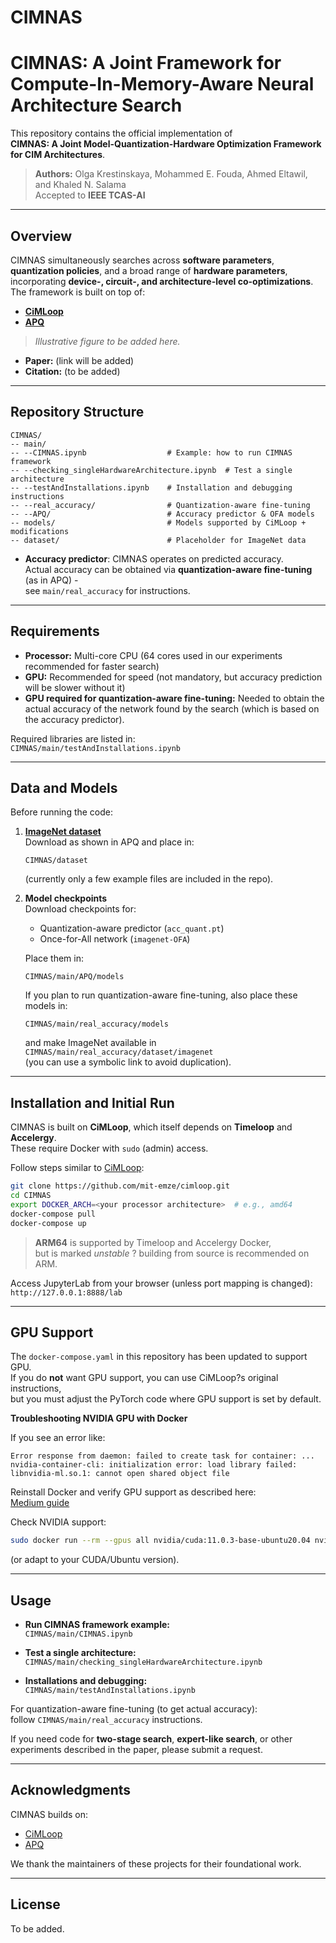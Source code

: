 # CIMNAS
# CIMNAS: A Joint Framework for Compute-In-Memory-Aware Neural Architecture Search

This repository contains the official implementation of  
**CIMNAS: A Joint Model-Quantization-Hardware Optimization Framework for CIM Architectures**.

> **Authors:** Olga Krestinskaya, Mohammed E. Fouda, Ahmed Eltawil, and Khaled N. Salama  
> Accepted to **IEEE TCAS-AI**

---

## Overview

CIMNAS simultaneously searches across **software parameters**, **quantization policies**, and a broad range of **hardware parameters**,  
incorporating **device-, circuit-, and architecture-level co-optimizations**.  
The framework is built on top of:

- [**CiMLoop**](https://github.com/mit-emze/cimloop/tree/main)  
- [**APQ**](https://github.com/mit-han-lab/apq/tree/master?tab=readme-ov-file#dataset-and-model-preparation)

> _Illustrative figure to be added here._

- **Paper:** (link will be added)  
- **Citation:** (to be added)

---

## Repository Structure

```
CIMNAS/
-- main/
-- --CIMNAS.ipynb                  # Example: how to run CIMNAS framework
-- --checking_singleHardwareArchitecture.ipynb  # Test a single architecture
-- --testAndInstallations.ipynb    # Installation and debugging instructions
-- --real_accuracy/                # Quantization-aware fine-tuning
-- --APQ/                          # Accuracy predictor & OFA models
-- models/                         # Models supported by CiMLoop + modifications
-- dataset/                        # Placeholder for ImageNet data
```

- **Accuracy predictor**: CIMNAS operates on predicted accuracy.  
  Actual accuracy can be obtained via **quantization-aware fine-tuning** (as in APQ) -  
  see `main/real_accuracy` for instructions.

---

## Requirements

- **Processor:** Multi-core CPU (64 cores used in our experiments recommended for faster search)
- **GPU:** Recommended for speed (not mandatory, but accuracy prediction will be slower without it)
- **GPU required for quantization-aware fine-tuning:** Needed to obtain the actual accuracy of the network found by the search (which is based on the accuracy predictor).

Required libraries are listed in:  
`CIMNAS/main/testAndInstallations.ipynb`

---

## Data and Models

Before running the code:

1. [**ImageNet dataset**](http://www.image-net.org/)  
   Download as shown in APQ and place in:
   ```
   CIMNAS/dataset
   ```
   (currently only a few example files are included in the repo).

2. **Model checkpoints**  
   Download checkpoints for:
   - Quantization-aware predictor (`acc_quant.pt`)
   - Once-for-All network (`imagenet-OFA`)
   
   Place them in:
   ```
   CIMNAS/main/APQ/models
   ```
   If you plan to run quantization-aware fine-tuning, also place these models in:
   ```
   CIMNAS/main/real_accuracy/models
   ```
   and make ImageNet available in  
   `CIMNAS/main/real_accuracy/dataset/imagenet`  
   (you can use a symbolic link to avoid duplication).

---

## Installation and Initial Run

CIMNAS is built on **CiMLoop**, which itself depends on **Timeloop** and **Accelergy**.  
These require Docker with `sudo` (admin) access.

Follow steps similar to [CiMLoop](https://github.com/mit-emze/cimloop):

```bash
git clone https://github.com/mit-emze/cimloop.git
cd CIMNAS
export DOCKER_ARCH=<your processor architecture>  # e.g., amd64
docker-compose pull
docker-compose up
```

> **ARM64** is supported by Timeloop and Accelergy Docker,  
> but is marked *unstable* ? building from source is recommended on ARM.

Access JupyterLab from your browser (unless port mapping is changed):  
`http://127.0.0.1:8888/lab`

---

## GPU Support

The `docker-compose.yaml` in this repository has been updated to support GPU.  
If you do **not** want GPU support, you can use CiMLoop?s original instructions,  
but you must adjust the PyTorch code where GPU support is set by default.

**Troubleshooting NVIDIA GPU with Docker**

If you see an error like:

```
Error response from daemon: failed to create task for container: ...
nvidia-container-cli: initialization error: load library failed: libnvidia-ml.so.1: cannot open shared object file
```

Reinstall Docker and verify GPU support as described here:  
[Medium guide](https://medium.com/@jared.ratner2/setting-up-docker-and-docker-compose-with-nvidia-gpu-support-on-linux-716db95c0f7c)

Check NVIDIA support:
```bash
sudo docker run --rm --gpus all nvidia/cuda:11.0.3-base-ubuntu20.04 nvidia-smi
```
(or adapt to your CUDA/Ubuntu version).

---

## Usage

- **Run CIMNAS framework example:**  
  `CIMNAS/main/CIMNAS.ipynb`

- **Test a single architecture:**  
  `CIMNAS/main/checking_singleHardwareArchitecture.ipynb`

- **Installations and debugging:**  
  `CIMNAS/main/testAndInstallations.ipynb`

For quantization-aware fine-tuning (to get actual accuracy):  
follow `CIMNAS/main/real_accuracy` instructions.

If you need code for **two-stage search**, **expert-like search**, or other experiments described in the paper, please submit a request.

---

## Acknowledgments

CIMNAS builds on:

- [CiMLoop](https://github.com/mit-emze/cimloop)
- [APQ](https://github.com/mit-han-lab/apq)

We thank the maintainers of these projects for their foundational work.

---

## License

To be added.
